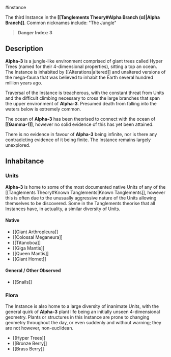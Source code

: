 #instance 

The third Instance in the **[[Tanglements Theory#Alpha Branch (α)|Alpha Branch]]**. Common nicknames include: "The Jungle"

> **Danger Index: 3**

## Description
**Alpha-3** is a jungle-like environment comprised of giant trees called Hyper Trees (named for their 4-dimensional properties), sitting a top an ocean. The Instance is inhabited by [[Alterations|altered]] and unaltered versions of the mega-fauna that was believed to inhabit the Earth several hundred million years ago.

Traversal of the Instance is treacherous, with the constant threat from Units and the difficult climbing necessary to cross the large branches that span the upper environment of **Alpha-3**. Presumed death from falling into the waters below is extremely common.

The ocean of **Alpha-3** has been theorised to connect with the ocean of **[[Gamma-1]]**, however no solid evidence of this has yet been attained.

There is no evidence in favour of **Alpha-3** being infinite, nor is there any contradicting evidence of it being finite. The Instance remains largely unexplored.

## Inhabitance

### Units
**Alpha-3** is home to some of the most documented native Units of any of the [[Tanglements Theory#Known Tanglements|Known Tanglements]], however this is often due to the unusually aggressive nature of the Units allowing themselves to be discovered. Some in the Tanglements theorise that all Instances have, in actuality, a similar diversity of Units.

#### Native

- [[Giant Arthropleura]]
- [[Colossal Meganeura]]
- [[Titanoboa]]
- [[Giga Mantis]]
- [[Queen Mantis]]
- [[Giant Hornet]]

#### General / Other Observed

- [[Snails]]

### Flora
The Instance is also home to a large diversity of inanimate Units, with the general quirk of **Alpha-3** plant life being an initially unseen 4-dimensional geometry. Plants or structures in this Instance are prone to changing geometry throughout the day, or even suddenly and without warning; they are not however, non-euclidean.

- [[Hyper Trees]]
- [[Bronze Berry]]
- [[Brass Berry]]